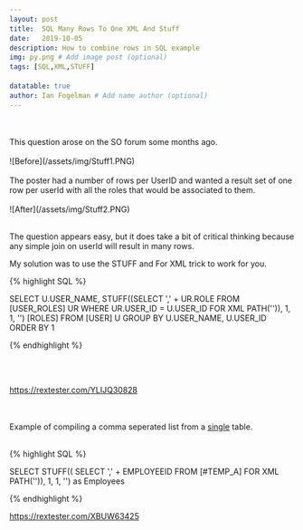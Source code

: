 ```yaml
---
layout: post
title:  SQL Many Rows To One XML And Stuff
date:   2019-10-05
description: How to combine rows in SQL example
img: py.png # Add image post (optional)
tags: [SQL,XML,STUFF]

datatable: true
author: Ian Fogelman # Add name author (optional)
---
```

<br>
<br>
This question arose on the SO forum some months ago.
<br>
<br>
![Before](/assets/img/Stuff1.PNG)
<br>
<br>
The poster had a number of rows per UserID and wanted a result set of one row per userId with all the roles that would be associated to them.
<br>
<br>
![After](/assets/img/Stuff2.PNG)
<br>
<br>

The question appears easy, but it does take a bit of critical thinking because any simple join on userId will result in many rows.

My solution was to use the STUFF and For XML trick to work for you.

{% highlight SQL %}

SELECT 
   U.USER_NAME,
   STUFF((SELECT ',' + UR.ROLE 
          FROM [USER_ROLES] UR
          WHERE UR.USER_ID = U.USER_ID
          FOR XML PATH('')), 1, 1, '') [ROLES]
FROM [USER] U
GROUP BY U.USER_NAME, U.USER_ID
ORDER BY 1

{% endhighlight %}

<br>
<br>

<a href="https://rextester.com/YLIJQ30828" target="_blank">https://rextester.com/YLIJQ30828</a>

<br>
<br>
Example of compiling a comma seperated list from a <u>single</u> table.
<br>
<br>

{% highlight SQL %}

SELECT STUFF((
SELECT ',' + EMPLOYEEID FROM [#TEMP_A]
FOR XML PATH('')), 1, 1, '') as Employees

{% endhighlight %}



<a href="https://rextester.com/XBUW63425" target="_blank"> https://rextester.com/XBUW63425</a>

